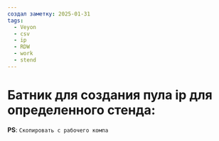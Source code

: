 ```yaml
---
создал заметку: 2025-01-31
tags:
  - Veyon
  - csv
  - ip
  - RDW
  - work
  - stend
---
```

# Батник для создания пула ip для определенного стенда:
__PS__: `Скопировать с рабочего компа`

